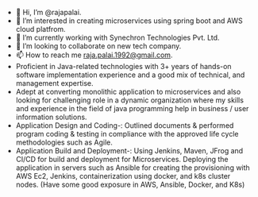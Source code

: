 - 👋 Hi, I’m @rajapalai.
- 👀 I’m interested in creating microservices using spring boot and AWS cloud platfrom.
- 🌱 I’m currently working with Synechron Technologies Pvt. Ltd.
- 💞️ I’m looking to collaborate on new tech company.
- 📫 How to reach me raja.palai.1992@gmail.com.
- Proficient in Java-related technologies with 3+ years of hands-on software implementation 
experience and a good mix of technical, and management expertise.
- Adept at converting monolithic application to microservices and also looking for challenging 
role in a dynamic organization where my skills and experience in the field of java programming 
help in business / user information solutions.
- Application Design and Coding-: Outlined documents & performed program coding & testing in 
compliance with the approved life cycle methodologies such as Agile.
- Application Build and Deployment-: Using Jenkins, Maven, JFrog and CI/CD for build and 
deployment for Microservices. Deploying the application in servers such as Ansible for creating 
the provisioning with AWS Ec2, Jenkins, containerization using docker, and k8s cluster nodes. 
(Have some good exposure in AWS, Ansible, Docker, and K8s)
<!---
rajapalai/rajapalai is a ✨ special ✨ repository because its `README.md` (this file) appears on your GitHub profile.
You can click the Preview link to take a look at your changes.
--->
